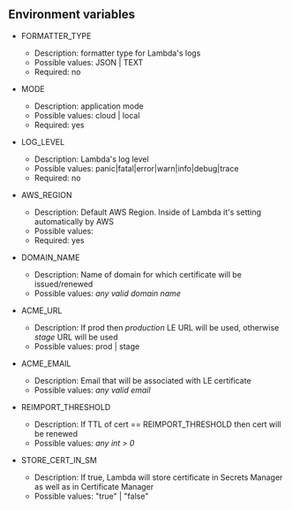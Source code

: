 ## Environment variables

* FORMATTER_TYPE
    * Description: formatter type for Lambda's logs
    * Possible values: JSON | TEXT
    * Required: no

* MODE
    * Description: application mode
    * Possible values: cloud | local
    * Required: yes

* LOG_LEVEL
    * Description: Lambda's log level
    * Possible values: panic|fatal|error|warn|info|debug|trace
    * Required: no

* AWS_REGION
    * Description: Default AWS Region. Inside of Lambda it's setting automatically by AWS
    * Possible values: <any valid AWS region>
    * Required: yes

* DOMAIN_NAME
    * Description: Name of domain for which certificate will be issued/renewed
    * Possible values: *any valid domain name*

* ACME_URL
    * Description: If prod then *production* LE URL will be used, otherwise *stage* URL will be used
    * Possible values: prod | stage

* ACME_EMAIL
    * Description: Email that will be associated with LE certificate
    * Possible values: *any valid email*

* REIMPORT_THRESHOLD
    * Description: If TTL of cert == REIMPORT_THRESHOLD then cert will be renewed
    * Possible values: *any int > 0*

* STORE_CERT_IN_SM
    * Description: If true, Lambda will store certificate in Secrets Manager as well as in Certificate Manager
    * Possible values: "true" | "false"
